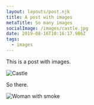 ```yaml
---
layout: layouts/post.njk
title: A post with images
metaTitle: So many images
socialImage: /images/castle.jpg
date: 2019-08-16T10:16:17.986Z
tags:
  - images
---
```

This is a post with images.

![Castle](/images/castle.jpg "A Castle")

So there.

![Woman with smoke](https://res.cloudinary.com/drewm/image/upload/c_scale,f_auto,q_auto,w_1200/v1565951936/8161021263_f112f90050_o_zx5tuv.jpg "Woman with smoke")

